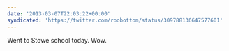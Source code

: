 ```yaml
---
date: '2013-03-07T22:03:22+00:00'
syndicated: 'https://twitter.com/roobottom/status/309788136647577601'
---
```

Went to Stowe school today. Wow.
